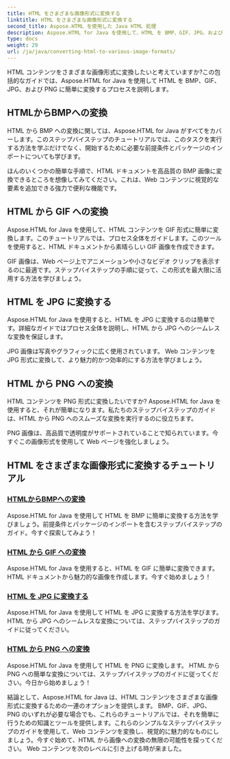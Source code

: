 ```yaml
---
title: HTML をさまざまな画像形式に変換する
linktitle: HTML をさまざまな画像形式に変換する
second_title: Aspose.HTML を使用した Java HTML 処理
description: Aspose.HTML for Java を使用して、HTML を BMP、GIF、JPG、および PNG に簡単に変換するチュートリアルをご覧ください。 HTML ドキュメントから魅力的な画像を作成します。
type: docs
weight: 29
url: /ja/java/converting-html-to-various-image-formats/
---
```


HTML コンテンツをさまざまな画像形式に変換したいと考えていますか?この包括的なガイドでは、Aspose.HTML for Java を使用して HTML を BMP、GIF、JPG、および PNG に簡単に変換するプロセスを説明します。 

## HTMLからBMPへの変換

HTML から BMP への変換に関しては、Aspose.HTML for Java がすべてをカバーします。このステップバイステップのチュートリアルでは、このタスクを実行する方法を学ぶだけでなく、開始するために必要な前提条件とパッケージのインポートについても学びます。

ほんのいくつかの簡単な手順で、HTML ドキュメントを高品質の BMP 画像に変換できるところを想像してみてください。これは、Web コンテンツに視覚的な要素を追加できる強力で便利な機能です。

## HTML から GIF への変換

Aspose.HTML for Java を使用して、HTML コンテンツを GIF 形式に簡単に変換します。このチュートリアルでは、プロセス全体をガイドします。このツールを使用すると、HTML ドキュメントから素晴らしい GIF 画像を作成できます。

GIF 画像は、Web ページ上でアニメーションや小さなビデオ クリップを表示するのに最適です。ステップバイステップの手順に従って、この形式を最大限に活用する方法を学びましょう。

## HTML を JPG に変換する

Aspose.HTML for Java を使用すると、HTML を JPG に変換するのは簡単です。詳細なガイドではプロセス全体を説明し、HTML から JPG へのシームレスな変換を保証します。

JPG 画像は写真やグラフィックに広く使用されています。 Web コンテンツを JPG 形式に変換して、より魅力的かつ効率的にする方法を学びましょう。

## HTML から PNG への変換

HTML コンテンツを PNG 形式に変換したいですか? Aspose.HTML for Java を使用すると、それが簡単になります。私たちのステップバイステップのガイドは、HTML から PNG へのスムーズな変換を実行するのに役立ちます。

PNG 画像は、高品質で透明度がサポートされていることで知られています。今すぐこの画像形式を使用して Web ページを強化しましょう。

## HTML をさまざまな画像形式に変換するチュートリアル
### [HTMLからBMPへの変換](./convert-html-to-bmp/)
Aspose.HTML for Java を使用して HTML を BMP に簡単に変換する方法を学びましょう。前提条件とパッケージのインポートを含むステップバイステップのガイド。今すぐ探索してみよう！
### [HTML から GIF への変換](./convert-html-to-gif/)
Aspose.HTML for Java を使用すると、HTML を GIF に簡単に変換できます。 HTML ドキュメントから魅力的な画像を作成します。今すぐ始めましょう！
### [HTML を JPG に変換する](./convert-html-to-jpg/)
Aspose.HTML for Java を使用して HTML を JPG に変換する方法を学びます。 HTML から JPG へのシームレスな変換については、ステップバイステップのガイドに従ってください。
### [HTML から PNG への変換](./convert-html-to-png/)
Aspose.HTML for Java を使用して HTML を PNG に変換します。 HTML から PNG への簡単な変換については、ステップバイステップのガイドに従ってください。今日から始めましょう！

結論として、Aspose.HTML for Java は、HTML コンテンツをさまざまな画像形式に変換するための一連のオプションを提供します。 BMP、GIF、JPG、PNG のいずれが必要な場合でも、これらのチュートリアルでは、それを簡単に行うための知識とツールを提供します。これらのシンプルなステップバイステップのガイドを使用して、Web コンテンツを変換し、視覚的に魅力的なものにしましょう。今すぐ始めて、HTML から画像への変換の無限の可能性を探ってください。 Web コンテンツを次のレベルに引き上げる時が来ました。